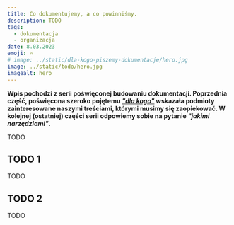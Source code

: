 ```yaml
---
title: Co dokumentujemy, a co powinniśmy.
description: TODO
tags:
  - dokumentacja
  - organizacja
date: 8.03.2023
emoji: ⭐️
# image: ../static/dla-kogo-piszemy-dokumentacje/hero.jpg
image: ../static/todo/hero.jpg
imagealt: hero
---
```


**Wpis pochodzi z serii poświęconej budowaniu dokumentacji. Poprzednia część,
poświęcona szeroko pojętemu _["dla kogo"](./dla-kogo-piszemy-dokumentacje.md)_
wskazała podmioty zainteresowane naszymi treściami, którymi musimy się
zaopiekować. W kolejnej (ostatniej) części serii odpowiemy sobie na pytanie
_"jakimi narzędziami"_.**

TODO

## TODO 1

TODO

## TODO 2

TODO
